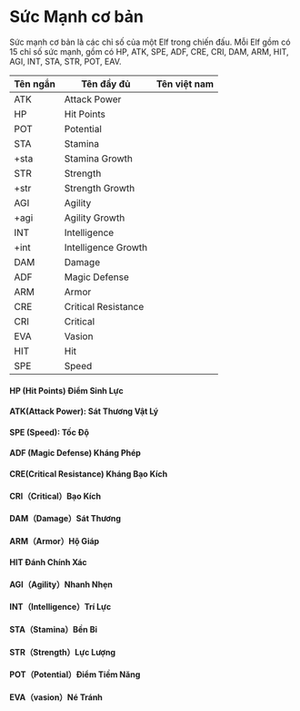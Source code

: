 # Sức Mạnh cơ bản

Sức mạnh cơ bản là các chỉ số của một Elf trong chiến đấu. Mỗi Elf gồm có 15 chỉ số sức mạnh, gồm có HP, ATK, SPE, ADF, CRE, CRI, DAM, ARM, HIT, AGI, INT, STA, STR, POT, EAV.

| Tên ngắn | Tên đầy đủ          | Tên việt nam |
| -------- | ------------------- | ------------ |
| ATK      | Attack Power        |              |
| HP       | Hit Points          |              |
| POT      | Potential           |              |
| STA      | Stamina             |              |
| +sta     | Stamina Growth      |              |
| STR      | Strength            |              |
| +str     | Strength Growth     |              |
| AGI      | Agility             |              |
| +agi     | Agility Growth      |              |
| INT      | Intelligence        |              |
| +int     | Intelligence Growth |              |
| DAM      | Damage              |              |
| ADF      | Magic Defense       |              |
| ARM      | Armor               |              |
| CRE      | Critical Resistance |              |
| CRI      | Critical            |              |
| EVA      | Vasion              |              |
| HIT      | Hit                 |              |
| SPE      | Speed               |              |

#### **HP (Hit Points) Điểm Sinh Lực**

#### **ATK(Attack Power): Sát Thương Vật Lý**

#### **SPE (Speed): Tốc Độ**

#### **ADF (Magic Defense) Kháng Phép**

#### **CRE(Critical Resistance) Kháng Bạo Kích**

#### **CRI（Critical）Bạo Kích**

#### **DAM（Damage）Sát Thương**

#### **ARM（Armor）Hộ Giáp**

#### **HIT Đánh Chính Xác**

#### **AGI（Agility）Nhanh Nhẹn**

#### **INT（Intelligence）Trí Lực**

#### **STA（Stamina）Bền Bỉ**

#### **STR（Strength）Lực Lượng**

#### **POT（Potential）Điểm Tiềm Năng**

#### **EVA（vasion）Né Tránh**
